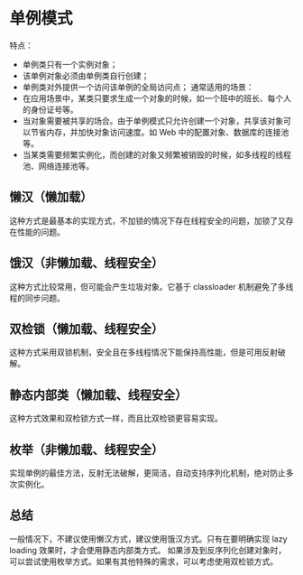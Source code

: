# 单例模式
特点：
 - 单例类只有一个实例对象；
 - 该单例对象必须由单例类自行创建；
 - 单例类对外提供一个访问该单例的全局访问点；
通常适用的场景：
 - 在应用场景中，某类只要求生成一个对象的时候，如一个班中的班长、每个人的身份证号等。
 - 当对象需要被共享的场合。由于单例模式只允许创建一个对象，共享该对象可以节省内存，并加快对象访问速度。如 Web 中的配置对象、数据库的连接池等。
 - 当某类需要频繁实例化，而创建的对象又频繁被销毁的时候，如多线程的线程池、网络连接池等。
## 懒汉（懒加载）
这种方式是最基本的实现方式，不加锁的情况下存在线程安全的问题，加锁了又存在性能的问题。
## 饿汉（非懒加载、线程安全）
这种方式比较常用，但可能会产生垃圾对象。它基于 classloader 机制避免了多线程的同步问题。
## 双检锁（懒加载、线程安全）
这种方式采用双锁机制，安全且在多线程情况下能保持高性能，但是可用反射破解。
## 静态内部类（懒加载、线程安全）
这种方式效果和双检锁方式一样，而且比双检锁更容易实现。
## 枚举（非懒加载、线程安全）
实现单例的最佳方法，反射无法破解，更简洁，自动支持序列化机制，绝对防止多次实例化。
## 总结
一般情况下，不建议使用懒汉方式，建议使用饿汉方式。只有在要明确实现 lazy loading 效果时，才会使用静态内部类方式。
如果涉及到反序列化创建对象时，可以尝试使用枚举方式。如果有其他特殊的需求，可以考虑使用双检锁方式。